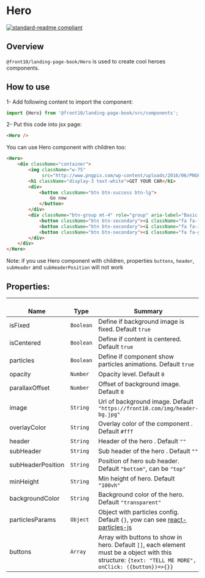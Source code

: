 # Hero

[![standard-readme compliant](https://img.shields.io/badge/standard--readme-OK-green.svg?style=flat-square)](https://github.com/RichardLitt/standard-readme)

## Overview
`@front10/landing-page-book/Hero` is used to create cool heroes components.

## How to use
1- Add following content to import the component:
```js
import {Hero} from '@front10/landing-page-book/src/components';
```

2- Put this code into jsx page:
```html
<Hero />
```
You can use Hero component with children too:
```html
<Hero>
    <div className="container">
        <img className="w-75"
             src="http://www.pngpix.com/wp-content/uploads/2016/06/PNGPIX-COM-Aston-Martin-White-Car-PNG-Image.png"/>
        <h1 className="display-3 text-white">GET YOUR CAR</h1>
        <div>
            <button className="btn btn-success btn-lg">
                Go now
            </button>
        </div>
        <div className="btn-group mt-4" role="group" aria-label="Basic example">
            <button className="btn btn-secondary"><i className="fa fa-facebook"></i></button>
            <button className="btn btn-secondary"><i className="fa fa-instagram"></i></button>
            <button className="btn btn-secondary"><i className="fa fa-google-plus"></i></button>
        </div>
    </div>
</Hero>
```
Note: if you use Hero component with children, properties `buttons`, `header`, `subHeader` and `subHeaderPosition` will not work

## Properties:

| </br>Name   | </br>Type | </br>Summary                                                                                 | 
| ------------| - | ------------------------------------------------------------------------------------------------------ |
| isFixed      | `Boolean` | Define if background image is fixed. Default `true`
| isCentered      | `Boolean` | Define if content is centered. Default `true`
| particles      | `Boolean` | Define if component show particles animations. Default `true`
| opacity      | `Number` | Opacity level. Default `0`
| parallaxOffset      | `Number` | Offset of background image. Default `0`
| image      | `String` | Url of background image. Default `"https://front10.com/img/header-bg.jpg"`
| overlayColor      | `String` | Overlay color of the component . Default `#fff`
| header      | `String` | Header of the hero . Default `""`
| subHeader      | `String` | Sub header of the hero . Default `""`
| subHeaderPosition      | `String` | Position of hero sub header. Default `"bottom"`, can be `"top"`
| minHeight      | `String` | Min height of hero. Default `"100vh"`
| backgroundColor      | `String` | Background color of the hero. Default `"transparent"`
| particlesParams      | `Object` | Object with particles config. Default `{}`, yow can see [react-particles-js](https://www.npmjs.com/package/react-particles-js)
| buttons      | `Array` | Array with buttons to show in hero. Default `[]`, each element must be a object with this structure: `{text: "TELL ME MORE", onClick: ({button})=>{}}`
